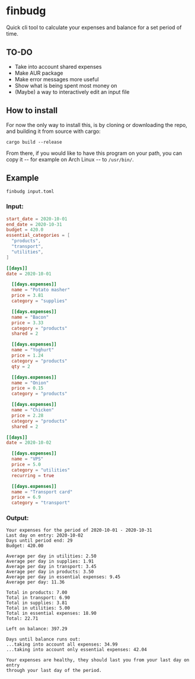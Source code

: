 # finbudg

Quick cli tool to calculate your expenses and balance for a set period of time.

## TO-DO

* Take into account shared expenses
* Make AUR package
* Make error messages more useful
* Show what is being spent most money on
* (Maybe) a way to interactively edit an input file

## How to install

For now the only way to install this, is by cloning or downloading the repo, and
building it from source with cargo:

```
cargo build --release
```

From there, if you would like to have this program on your path, you can copy
it -- for example on Arch Linux -- to `/usr/bin/`.

## Example

```
finbudg input.toml
```

### Input:

```toml
start_date = 2020-10-01
end_date = 2020-10-31
budget = 420.0
essential_categories = [
  "products",
  "transport",
  "utilities",
]

[[days]]
date = 2020-10-01

  [[days.expenses]]
  name = "Potato masher"
  price = 3.81
  category = "supplies"

  [[days.expenses]]
  name = "Bacon"
  price = 3.33
  category = "products"
  shared = 2

  [[days.expenses]]
  name = "Yoghurt"
  price = 1.24
  category = "products"
  qty = 2

  [[days.expenses]]
  name = "Onion"
  price = 0.15
  category = "products"

  [[days.expenses]]
  name = "Chicken"
  price = 2.28
  category = "products"
  shared = 2

[[days]]
date = 2020-10-02

  [[days.expenses]]
  name = "VPS"
  price = 5.0
  category = "utilities"
  recurring = true

  [[days.expenses]]
  name = "Transport card"
  price = 6.9
  category = "transport"
```

### Output:

```
Your expenses for the period of 2020-10-01 - 2020-10-31
Last day on entry: 2020-10-02
Days until period end: 29
Budget: 420.00

Average per day in utilities: 2.50
Average per day in supplies: 1.91
Average per day in transport: 3.45
Average per day in products: 3.50
Average per day in essential expenses: 9.45
Average per day: 11.36

Total in products: 7.00
Total in transport: 6.90
Total in supplies: 3.81
Total in utilities: 5.00
Total in essential expenses: 18.90
Total: 22.71

Left on balance: 397.29

Days until balance runs out:
...taking into account all expenses: 34.99
...taking into account only essential expenses: 42.04

Your expenses are healthy, they should last you from your last day on entry
through your last day of the period.
```
